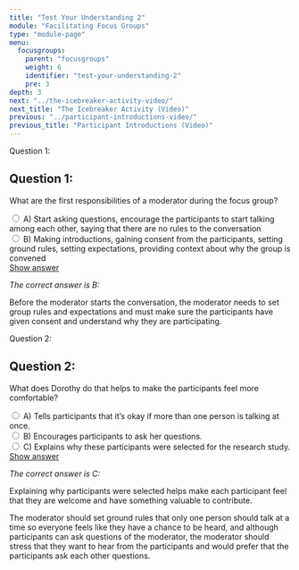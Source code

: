 ```yaml
---
title: "Test Your Understanding 2"
module: "Facilitating Focus Groups"
type: "module-page"
menu:
  focusgroups:
    parent: "focusgroups"
    weight: 6
    identifier: "test-your-understanding-2"
    pre: 3
depth: 3
next: "../the-icebreaker-activity-video/"
next_title: "The Icebreaker Activity (Video)"
previous: "../participant-introductions-video/"
previous_title: "Participant Introductions (Video)"
---
```

<div class="cases">
<div class="casetitle" aria-hidden="true">
    Question 1:
</div><!-- /.casetitle -->
<div class="casecontent">
<div class="casequestion" aria-labelledby="qnum1" role="radiogroup">
<h2 class="d-none" id="qnum1">Question 1:</h2>
<p>What are the first responsibilities of a moderator during the focus group?</p>
<div class="answer-value md-radio">
<input name="question376" id="question376a" type="radio" value="A">
<label for="question376a">A)
Start asking questions, encourage the participants to start talking among each other, saying that there are no rules to the conversation
</label>
</div>
<div class="answer-value md-radio">
<input name="question376" id="question376b" type="radio" value="B">
<label for="question376b">B)
Making introductions, gaining consent from the participants, setting ground rules, setting expectations, providing context about why the group is convened
</label>
</div>
</div><!-- /.casequestion -->
<div class="casesanswerdisplay">
<a class="moretoggle btn btn-link" href="#q376">Show answer <i class="fas fa-angle-double-right"></i></a>
<div class="toggleable" id="q376">
<p>
<i>The correct answer is B:</i>
</p><p>Before the moderator starts the conversation, the moderator needs to set group rules and expectations and must make sure the participants have given consent and understand why they are participating.</p>
</div>
</div>
</div><!-- /.casecontent -->
</div><!-- /.cases -->

<div class="cases">
<div class="casetitle" aria-hidden="true">
    Question 2:
</div><!-- /.casetitle -->
<div class="casecontent">
<div class="casequestion" aria-labelledby="qnum2" role="radiogroup">
<h2 class="d-none" id="qnum2">Question 2:</h2>
<p>What does Dorothy do that helps to make the participants feel more comfortable?</p>
<div class="answer-value md-radio">
<input name="question377" id="question377a" type="radio" value="A">
<label for="question377a">A)
Tells participants that it’s okay if more than one person is talking at once.
</label>
</div>
<div class="answer-value md-radio">
<input name="question377" id="question377b" type="radio" value="B">
<label for="question377b">B)
Encourages participants to ask her questions.
</label>
</div>
<div class="answer-value md-radio">
<input name="question377" id="question377c" type="radio" value="C">
<label for="question377c">C)
Explains why these participants were selected for the research study.
</label>
</div>
</div><!-- /.casequestion -->
<div class="casesanswerdisplay">
<a class="moretoggle btn btn-link" href="#q377">Show answer <i class="fas fa-angle-double-right"></i></a>
<div class="toggleable" id="q377">
<p>
<i>The correct answer is C:</i>
</p><p>Explaining why participants were selected helps make each participant feel that they are welcome and have something valuable to contribute. </p>
<p>The moderator should set ground rules that only one person should talk at a time so everyone feels like they have a chance to be heard, and although participants can ask questions of the moderator, the moderator should stress that they want to hear from the participants and would prefer that the participants ask each other questions.</p>
</div>
</div>
</div><!-- /.casecontent -->
</div><!-- /.cases -->